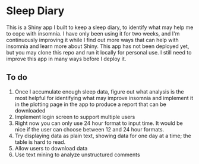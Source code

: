 # Sleep Diary
This is a Shiny app I built to keep a sleep diary, to identify what may help me to cope with insomnia. I have only been using it for two weeks, and I'm continuously improving it while I find out more ways that can help with insomnia and learn more about Shiny. This app has not been deployed yet, but you may clone this repo and run it locally for personal use. I still need to improve this app in many ways before I deploy it.
## To do
1. Once I accumulate enough sleep data, figure out what analysis is the most helpful for identifying what may improve insomnia and implement it in the plotting page in the app to produce a report that can be downloaded
2. Implement login screen to support multiple users
3. Right now you can only use 24 hour format to input time. It would be nice if the user can choose between 12 and 24 hour formats.
4. Try displaying data as plain text, showing data for one day at a time; the table is hard to read.
5. Allow users to download data
6. Use text mining to analyze unstructured comments
